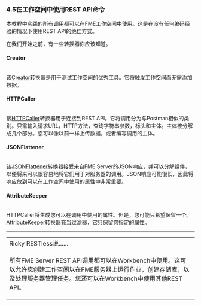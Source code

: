   <div id="readme" class="readme blob instapaper_body">
    <article class="markdown-body entry-content" itemprop="text"><h3><a id="user-content-45-using-rest-api-commands-in-a-workspace" class="anchor" aria-hidden="true" href="./4.5.UsingRest.md#45-using-rest-api-commands-in-a-workspace"></a><font style="vertical-align: inherit;"><font style="vertical-align: inherit;">4.5在工作空间中使用REST API命令</font></font></h3>
<p><font style="vertical-align: inherit;"><font style="vertical-align: inherit;">本教程中实践的所有调用都可以在FME工作空间中使用。</font><font style="vertical-align: inherit;">这是在没有任何编码经验的情况下使用REST API的绝佳方式。</font></font></p>
<p><font style="vertical-align: inherit;"><font style="vertical-align: inherit;">在我们开始之前，有一些转换器你应该知道。</font></font></p>
<h4><a id="user-content-creator" class="anchor" aria-hidden="true" href="./4.5.UsingRest.md#creator"></a><font style="vertical-align: inherit;"><font style="vertical-align: inherit;">Creator</font></font></h4>
<p><a target="_blank" rel="noopener noreferrer" href="./Images/image4.5.1.Creator.png"><img src="./FMETraining-1_4.5.UsingRest_files/image4.5.1.Creator.png" alt="" style="max-width:100%;"></a></p>
<p><font style="vertical-align: inherit;"><font style="vertical-align: inherit;">该</font></font><a href="https://docs.safe.com/fme/html/FME_Desktop_Documentation/FME_Transformers/Transformers/creator.htm" rel="nofollow"><font style="vertical-align: inherit;"><font style="vertical-align: inherit;">Creator</font></font></a><font style="vertical-align: inherit;"><font style="vertical-align: inherit;">转换器是用于测试工作空间的优秀工具。</font><font style="vertical-align: inherit;">它将触发工作空间而无需添加数据。</font></font></p>
<h4><a id="user-content-httpcaller" class="anchor" aria-hidden="true" href="./4.5.UsingRest.md#httpcaller"></a><font style="vertical-align: inherit;"><font style="vertical-align: inherit;">HTTPCaller</font></font></h4>
<p><a target="_blank" rel="noopener noreferrer" href="./Images/image4.5.2.HTTPCaller.png"><img src="./FMETraining-1_4.5.UsingRest_files/image4.5.2.HTTPCaller.png" alt="" style="max-width:100%;"></a></p>
<p><font style="vertical-align: inherit;"><font style="vertical-align: inherit;">该</font></font><a href="https://docs.safe.com/fme/html/FME_Desktop_Documentation/FME_Transformers/Transformers/httpcaller.htm" rel="nofollow"><font style="vertical-align: inherit;"><font style="vertical-align: inherit;">HTTPCaller</font></font></a><font style="vertical-align: inherit;"><font style="vertical-align: inherit;">转换器用于连接到REST API。</font><font style="vertical-align: inherit;">它将调用分为与Postman相似的类别。</font><font style="vertical-align: inherit;">只需输入请求URL，HTTP方法，查询字符串参数，标头和主体。</font><font style="vertical-align: inherit;">主体被分解成几个部分。您可以像以前一样上传数据，或者编写调用的主体。</font></p>
<h4><a id="user-content-jsonflattener" class="anchor" aria-hidden="true" href="./4.5.UsingRest.md#jsonflattener"></a><font style="vertical-align: inherit;"><font style="vertical-align: inherit;">JSONFlattener</font></font></h4>
<p><a target="_blank" rel="noopener noreferrer" href="./Images/image4.5.3.JSONFlattener.png"><img src="./FMETraining-1_4.5.UsingRest_files/image4.5.3.JSONFlattener.png" alt="" style="max-width:100%;"></a></p>
<p><font style="vertical-align: inherit;"><font style="vertical-align: inherit;">该</font></font><a href="https://docs.safe.com/fme/html/FME_Desktop_Documentation/FME_Transformers/Transformers/jsonflattener.htm" rel="nofollow"><font style="vertical-align: inherit;"><font style="vertical-align: inherit;">JSONFlattener</font></font></a><font style="vertical-align: inherit;"><font style="vertical-align: inherit;">转换器接受来自FME Server的JSON响应，并可以分解组件，以便将来可以很容易地将它们用于对服务器的调用。</font><font style="vertical-align: inherit;">JSON响应可能很长，因此将响应放到可以在工作空间中使用的属性中非常重要。</font></font></p>
<h4><a id="user-content-attributekeeper" class="anchor" aria-hidden="true" href="./4.5.UsingRest.md#attributekeeper"></a><font style="vertical-align: inherit;"><font style="vertical-align: inherit;">AttributeKeeper</font></font></h4>
<p><a target="_blank" rel="noopener noreferrer" href="./Images/image4.5.4.AttributeKeeper.png"><img src="./FMETraining-1_4.5.UsingRest_files/image4.5.4.AttributeKeeper.png" alt="" style="max-width:100%;"></a></p>
<p><font style="vertical-align: inherit;"><font style="vertical-align: inherit;">HTTPCaller将生成您可以在调用中使用的属性。</font><font style="vertical-align: inherit;">但是，您可能只希望保留一个。<a href="https://docs.safe.com/fme/html/FME_Desktop_Documentation/FME_Transformers/Transformers/attributekeeper.htm" rel="nofollow"><font style="vertical-align: inherit;"><font style="vertical-align: inherit;">AttributeKeeper</font></font></a><font style="vertical-align: inherit;"><font style="vertical-align: inherit;">转换器充当过滤器，它只保留您指定的属性。</font></font></p>
<hr>
<table>
<tbody><tr>
<td>
<i></i><font style="vertical-align: inherit;"><font style="vertical-align: inherit;">
Ricky RESTless说......
</font></font></td>
</tr>
<tr>
<td>

<p><font style="vertical-align: inherit;"><font style="vertical-align: inherit;">所有FME Server REST API调用都可以在Workbench中使用。</font><font style="vertical-align: inherit;">这可以允许您创建工作空间以在FME服务器上运行作业，创建存储库，以及处理服务器管理任务。</font><font style="vertical-align: inherit;">您还可以在Workbench中使用其他REST API。
</font></font></p>
</td>
</tr>
</tbody></table>
</article>
  </div>
